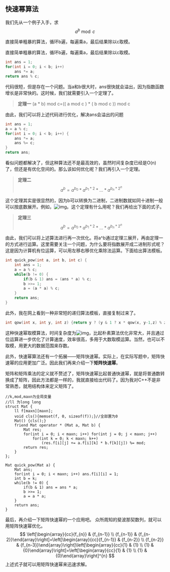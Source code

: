 ## 快速幂算法

我们先从一个例子入手，求
$$
a^{b} \bmod c
$$

直接简单粗暴的算法，循环b遍，每遍乘a，最后结果除以c取模。


直接简单粗暴的算法，循环b遍，每遍乘a，最后结果除以c取模。

```C++
int ans = 1;
for(int i = 0; i < b; i++)
    ans *= a;
return ans % c;
```

代码很短，但是存在一个问题。当a和b很大时，ans很快就会溢出，因为指数函数增长是非常快的。这时候，我们就需要引入一个定理了。

> **定理一**  (a * b) mod c=(( a mod c ) * ( b mod c )) mod c

由此，我们可以将上述代码进行优化，解决ans会溢出的问题

```C++
int ans = 1;
a = a % c;
for(int i = 0; i < b; i++) {
    ans *= a;
    ans %= c;
}
return ans;
```

看似问题都解决了，但这种算法还不是最高效的，虽然时间复杂度已经是O(n)了，但还是有优化空间的。那么该如何优化呢？我们再引入一个定理。

> **定理二** 
> $$
> a^{b}=a^{b_0} * a^{b_{1} * 2} * \ldots * a^{b_{n} * 2^{n}}
> $$

这个定理其实是很显然的，因为b可以转换为二进制，二进制数就如同十进制一般可以按底数展开。例如，![img](https://mmbiz.qpic.cn/mmbiz_png/NKpIj6RCKSInfuXkCbYpDibVOwHqhQxlYJpWPp00dqQv2ZA6KVbEMag3DFOWGHw5Jcibia5pLtBcib7Q48wRUF8j2w/640?wx_fmt=png&tp=webp&wxfrom=5&wx_lazy=1&wx_co=1)。这个定理有什么用呢？我们再给出下面的式子。

> **定理三**
> $$
> a^{b}=a^{b_0} * a^{b_{1} * 2} * \ldots * a^{b_{n} * 2^{n}}
> $$
> 

由此，我们可以将上述算法进行再一次优化。将a^b通过定理三展开，再由定理一的方式进行运算。这里需要关注一个问题，为什么要将指数展开成二进制形式呢？这是因为计算机有位运算，可以用左移右移优化乘除法运算。下面给出算法模板。

```C++
int quick_pow(int a, int b, int c) {  
    int ans = 1;
    a = a % c;
    while(b != 0) {  
        if(b & 1) ans = (ans * a) % c;
        b >>= 1;
        a = (a * a) % c;  
    }  
    return ans;  
}
```

此外，我在网上看到一种非常短的递归算法模板，直接复制过来了。

```C++
int qow(int x, int y, int z) {return y ? (y & 1 ? x * qow(x, y-1,z) % z : qow(x * x % z, y / 2,z)) : 1;}
```

这种快速幂取模算法，时间复杂度为![img](https://mmbiz.qpic.cn/mmbiz_png/NKpIj6RCKSInfuXkCbYpDibVOwHqhQxlY9RjQa6jKB5mib3MyH2IpMll3RE8fMzxzBHLqARBqgOic1iaPLsIJHz1Lg/640?wx_fmt=png&tp=webp&wxfrom=5&wx_lazy=1&wx_co=1)，比起朴素算法优化非常大，并且通过位运算进一步优化了计算速度，效率很高，多用于大数取模运算。当然，也可以不取模，用更大的数据范围来存数。

此外，快速幂算法还有一个拓展——矩阵快速幂。实际上，在实际写题中，矩阵快速幂的应用更加广泛。因此我们再来介绍一下**矩阵快速幂**。

矩阵和矩阵乘法的定义就不赘述了，矩阵快速幂比起普通快速幂，就是将普通数转换成了矩阵，因此方法都是一样的，我就直接给出代码了。因为我对C++不是非常熟悉，就用结构体来定义矩阵了。

```
//k,mod,maxn为全局变量
//ll 为long long
struct Mat {
    ll f[maxn][maxn];
    void cls(){memset(f, 0, sizeof(f));}//全部置为0 
    Mat() {cls();}
    friend Mat operator * (Mat a, Mat b) {
        Mat res;
        for(int i = 0; i < maxn; i++) for(int j = 0; j < maxn; j++)
            for(int k = 0; k < maxn; k++)
                (res.f[i][j] += a.f[i][k] * b.f[k][j]) %= mod;
        return res;
    }
};

Mat quick_pow(Mat a) {  
    Mat ans;
    for(int i = 0; i < maxn; i++) ans.f[i][i] = 1;
    int b = k;
    while(b != 0) {
        if(b & 1) ans = ans * a;
        b >>= 1;
        a = a * a;
    }
    return ans;  
}
```

最后，再介绍一下矩阵快速幂的一个应用吧。
众所周知的斐波那契数列，就可以用矩阵快速幂优化。
$$
\left[\begin{array}{cc}{f_{n}} & {f_{n-1}} \\ {f_{n-1}} & {f_{n-2}}\end{array}\right]=\left[\begin{array}{cc}{f_{n-1}} & {f_{n-2}} \\ {f_{n-2}} & {f_{n-3}}\end{array}\right]\left[\begin{array}{cc}{1} & {1} \\ {1} & {0}\end{array}\right]=\left[\begin{array}{cc}{1} & {1} \\ {1} & {0}\end{array}\right]^{n}
$$
上述式子就可以用矩阵快速幂来迅速求解。